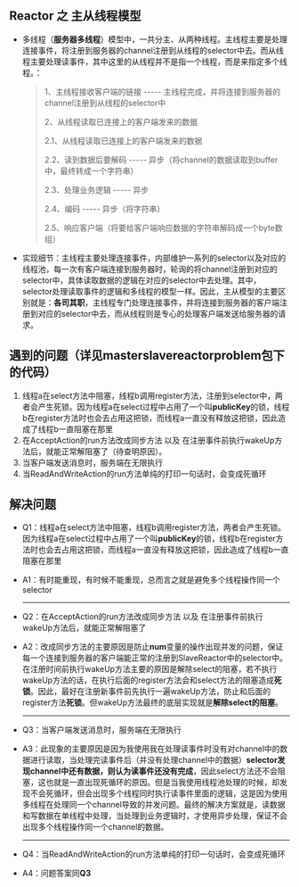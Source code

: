 ## Reactor 之 主从线程模型
* 多线程（**服务器多线程**）模型中，一共分主、从两种线程。主线程主要是处理连接事件，将注册到服务器的channel注册到从线程的selector中去。而从线程主要处理读事件，其中这里的从线程并不是指一个线程，而是来指定多个线程。：

  > 1、主线程接收客户端的链接  ----- 主线程完成，并将连接到服务器的channel注册到从线程的selector中
  >
  > 2、从线程读取已连接上的客户端发来的数据
  >
  > 2.1、从线程读取已连接上的客户端发来的数据
  >
  > 2.2、读到数据后要解码  ----- 异步（将channel的数据读取到buffer中，最终转成一个字符串）
  >
  > 2.3、处理业务逻辑  ----- 异步
  >
  > 2.4、编码  -----  异步（将字符串）
  >
  > 2.5、响应客户端（将要给客户端响应数据的字符串解码成一个byte数组）
  
* 实现细节：主线程主要处理连接事件，内部维护一系列的selector以及对应的线程池，每一次有客户端连接到服务器时，轮询的将channel注册到对应的selector中，具体读取数据的逻辑在对应的selector中去处理。其中，selector处理读取事件的逻辑和多线程的模型一样。因此，主从模型的主要区别就是：**各司其职**，主线程专门处理连接事件，并将连接到服务器的客户端注册到对应的selector中去，而从线程则是专心的处理客户端发送给服务器的请求。

## 遇到的问题（详见masterslavereactorproblem包下的代码）
1. 线程a在select方法中阻塞，线程b调用register方法，注册到selector中，两者会产生死锁。因为线程a在select过程中占用了一个叫**publicKey**的锁，线程b在register方法时也会去占用这把锁，而线程a一直没有释放这把锁，因此造成了线程b一直阻塞在那里
2. 在AcceptAction的run方法改成同步方法 以及 在注册事件前执行wakeUp方法后，就能正常解阻塞了（待查明原因）。
3. 当客户端发送消息时，服务端在无限执行
4. 当ReadAndWriteAction的run方法单纯的打印一句话时，会变成死循环

## 解决问题

* Q1：线程a在select方法中阻塞，线程b调用register方法，两者会产生死锁。因为线程a在select过程中占用了一个叫**publicKey**的锁，线程b在register方法时也会去占用这把锁，而线程a一直没有释放这把锁，因此造成了线程b一直阻塞在那里

* A1：有时能重现，有时候不能重现，总而言之就是避免多个线程操作同一个selector

  ----

* Q2：在AcceptAction的run方法改成同步方法 以及 在注册事件前执行wakeUp方法后，就能正常解阻塞了

* A2：改成同步方法的主要原因是防止**num**变量的操作出现并发的问题，保证每一个连接到服务器的客户端能正常的注册到SlaveReactor中的selector中。在注册时间前执行wakeUp方法主要的原因是解除select的阻塞，若不执行wakeUp方法的话，在执行后面的register方法会和select方法的阻塞造成**死锁**。因此，最好在注册新事件前先执行一遍wakeUp方法，防止和后面的register方法**死锁**。但wakeUp方法最终的底层实现就是**解除select的阻塞**。

  ---

* Q3：当客户端发送消息时，服务端在无限执行

* A3：此现象的主要原因是因为我使用我在处理读事件时没有对channel中的数据进行读取，当处理完读事件后（并没有处理channel中的数据）**selector发现channel中还有数据，则认为读事件还没有完成**，因此select方法还不会阻塞，这也就是一直出现死循环的原因。但是当我使用线程池处理的时候，却发现不会死循环，但会出现多个线程同时执行读事件里面的逻辑，这是因为使用多线程在处理同一个channel导致的并发问题。最终的解决方案就是，读数据和写数据在单线程中处理，当处理到业务逻辑时，才使用异步处理，保证不会出现多个线程操作同一个channel的数据。

  ---

* Q4：当ReadAndWriteAction的run方法单纯的打印一句话时，会变成死循环

* A4：问题答案同**Q3**

